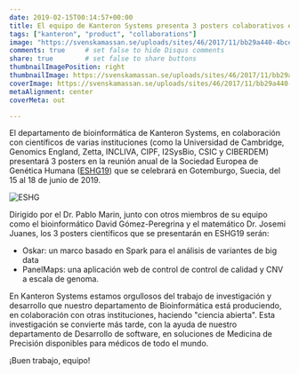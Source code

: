 ```yaml
---
date: 2019-02-15T00:14:57+00:00
title: El equipo de Kanteron Systems presenta 3 posters colaborativos en la reunión anual de la Sociedad Europea de Genética Humana
tags: ["kanteron", "product", "collaborations"]
image: "https://svenskamassan.se/uploads/sites/46/2017/11/bb29a440-4bce-433c-933e-39e4586ee1e7.jpg"
comments: true     # set false to hide Disqus comments
share: true        # set false to share buttons
thumbnailImagePosition: right
thumbnailImage: https://svenskamassan.se/uploads/sites/46/2017/11/bb29a440-4bce-433c-933e-39e4586ee1e7.jpg
coverImage: https://svenskamassan.se/uploads/sites/46/2017/11/bb29a440-4bce-433c-933e-39e4586ee1e7.jpg
metaAlignment: center
coverMeta: out

---
```


El departamento de bioinformática de Kanteron Systems, en colaboración con científicos de varias instituciones (como la Universidad de Cambridge, Genomics England, Zetta, INCLIVA, CIPF, I2SysBio, CSIC y CIBERDEM) presentará 3 posters en la reunión anual de la Sociedad Europea de Genética Humana ([ESHG19](https://2019.eshg.org/)) que se celebrará en Gotemburgo, Suecia, del 15 al 18 de junio de 2019.

<!--more-->

![ESHG](http://eshg.aboothmanual.nl/Portals/0/Overig/2019-ESHG-Banner-850x170.png)

Dirigido por el Dr. Pablo Marin, junto con otros miembros de su equipo como el bioinformático David Gómez-Peregrina y el matemático Dr. Josemi Juanes, los 3 posters científicos que se presentarán en ESHG19 serán:

* Oskar: un marco basado en Spark para el análisis de variantes de big data
* PanelMaps: una aplicación web de control de control de calidad y CNV a escala de genoma.

En Kanteron Systems estamos orgullosos del trabajo de investigación y desarrollo que nuestro departamento de Bioinformática está produciendo, en colaboración con otras instituciones, haciendo "ciencia abierta". Esta investigación se convierte más tarde, con la ayuda de nuestro departamento de Desarrollo de software, en soluciones de Medicina de Precisión disponibles para médicos de todo el mundo.

¡Buen trabajo, equipo!
